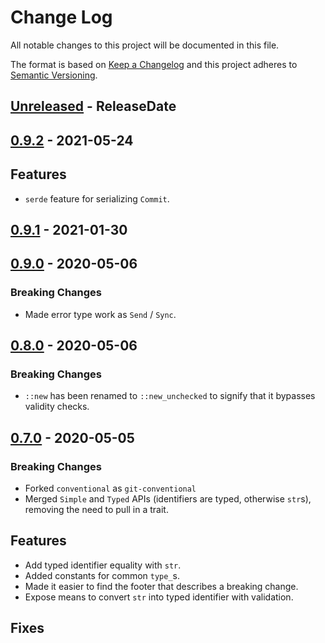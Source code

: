 # Change Log
All notable changes to this project will be documented in this file.

The format is based on [Keep a Changelog](http://keepachangelog.com/)
and this project adheres to [Semantic Versioning](http://semver.org/).

<!-- next-header -->
## [Unreleased] - ReleaseDate

## [0.9.2] - 2021-05-24

## Features

- `serde` feature for serializing `Commit`.

## [0.9.1] - 2021-01-30

## [0.9.0] - 2020-05-06

### Breaking Changes

- Made error type work as `Send` / `Sync`.

## [0.8.0] - 2020-05-06

### Breaking Changes

- `::new` has been renamed to `::new_unchecked` to signify that it bypasses validity checks.

## [0.7.0] - 2020-05-05

### Breaking Changes

- Forked `conventional` as `git-conventional`
- Merged `Simple` and `Typed` APIs (identifiers are typed, otherwise `str`s), removing the need to pull in a trait.

## Features

- Add typed identifier equality with `str`.
- Added constants for common `type_`s.
- Made it easier to find the footer that describes a breaking change.
- Expose means to convert `str` into typed identifier with validation.

## Fixes

<!-- next-url -->
[Unreleased]: https://github.com/crate-ci/git-conventional/compare/v0.9.2...HEAD
[0.9.2]: https://github.com/crate-ci/git-conventional/compare/v0.9.1...v0.9.2
[0.9.1]: https://github.com/crate-ci/git-conventional/compare/v0.9.0...v0.9.1
[0.9.0]: https://github.com/crate-ci/git-conventional/compare/v0.8.0...v0.9.0
[0.8.0]: https://github.com/crate-ci/git-conventional/compare/v0.7.0...v0.8.0
[0.7.0]: https://github.com/crate-ci/git-conventional/compare/ccaed9b35854a3536c4a2c89b89e33fbc5b6b4e4...v0.7.0
